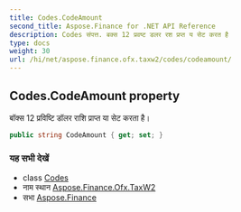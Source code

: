 ```yaml
---
title: Codes.CodeAmount
second_title: Aspose.Finance for .NET API Reference
description: Codes संपत्त. बक्स 12 प्रवष्ट डलर रश प्रप्त य सेट करत है
type: docs
weight: 30
url: /hi/net/aspose.finance.ofx.taxw2/codes/codeamount/
---
```

## Codes.CodeAmount property

बॉक्स 12 प्रविष्टि डॉलर राशि प्राप्त या सेट करता है।

```csharp
public string CodeAmount { get; set; }
```

### यह सभी देखें

* class [Codes](../)
* नाम स्थान [Aspose.Finance.Ofx.TaxW2](../../codes/)
* सभा [Aspose.Finance](../../../)


